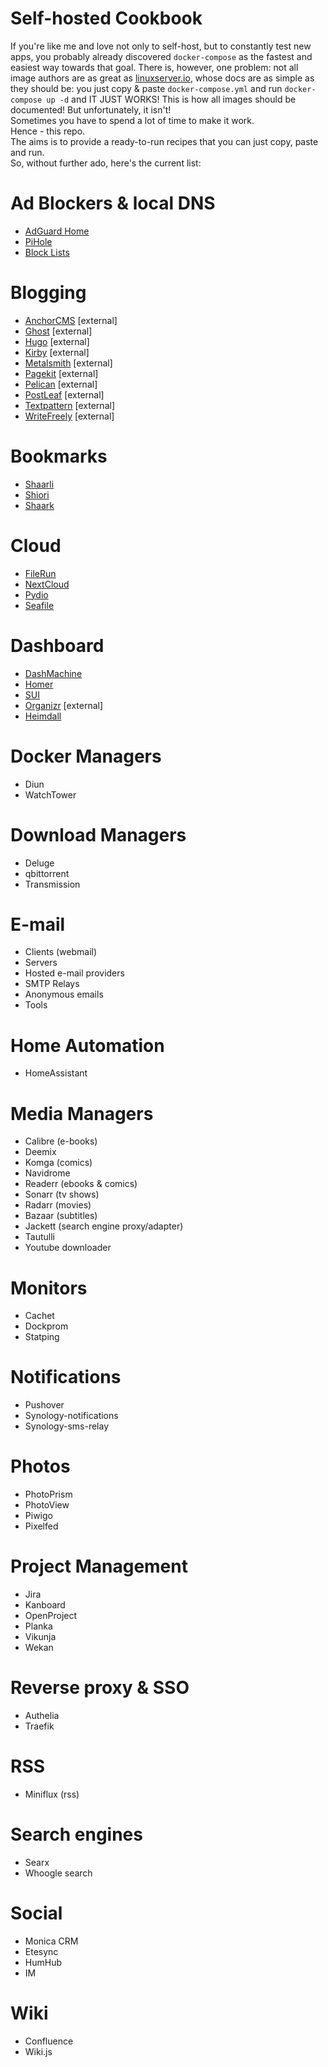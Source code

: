 # Self-hosted Cookbook

If you're like me and love not only to self-host, but to constantly test new apps, you probably already discovered `docker-compose` as the fastest and easiest way towards that goal.
There is, however, one problem: not all image authors are as great as [linuxserver.io](https://hub.docker.com/u/linuxserver), whose docs are as simple as they should be: you just copy & paste `docker-compose.yml` and run `docker-compose up -d` and IT JUST WORKS!
This is how all images should be documented!
But unfortunately, it isn't!<br>
Sometimes you have to spend a lot of time to make it work.<br>
Hence - this repo.<br>
The aims is to provide a ready-to-run recipes that you can just copy, paste and run.<br>
So, without further ado, here's the current list:

# Ad Blockers & local DNS
- [AdGuard Home](apps/ad-blockers/adguard.md)
- [PiHole](apps/ad-blockers/pihole.md)
- [Block Lists](apps/ad-blockers/lists.md)


# Blogging
- [AnchorCMS](https://github.com/anchorcms/anchor-cms#installation)  [external]
- [Ghost](https://ghost.org/docs/install/docker/)  [external]
- [Hugo](https://gohugo.io/)  [external]
- [Kirby](https://getkirby.com/)  [external]
- [Metalsmith](https://metalsmith.io/)  [external]
- [Pagekit](https://pagekit.com/docs/getting-started/installation)  [external]
- [Pelican](https://docs.getpelican.com/en/stable/quickstart.html#installation)  [external]
- [PostLeaf](https://www.postleaf.org/installing)  [external]
- [Textpattern](https://docs.textpattern.com/installation/)  [external]
- [WriteFreely](https://github.com/writeas/writefreely)  [external]

# Bookmarks
- [Shaarli](apps/bookmarks/shaarli.md)
- [Shiori](apps/bookmarks/shiori.md)
- [Shaark](apps/bookmarks/shaark.md)

# Cloud
- [FileRun](apps/cloud/filerun.md)
- [NextCloud](apps/cloud/nextcloud.md)
- [Pydio](apps/cloud/pydio.md)
- [Seafile](apps/cloud/seafile.md)

# Dashboard
- [DashMachine](apps/dashboard/dashmachine.md)
- [Homer](apps/dashboard/homer.md)
- [SUI](apps/dashboard/sui.md)
- [Organizr](https://github.com/causefx/Organizr) [external]
- [Heimdall](https://github.com/linuxserver/Heimdall)

# Docker Managers
- Diun
- WatchTower

# Download Managers
- Deluge
- qbittorrent
- Transmission

# E-mail
- Clients (webmail)
- Servers
- Hosted e-mail providers
- SMTP Relays
- Anonymous emails
- Tools

# Home Automation
- HomeAssistant

# Media Managers
- Calibre (e-books)
- Deemix
- Komga (comics)
- Navidrome
- Readerr (ebooks & comics)
- Sonarr (tv shows)
- Radarr (movies)
- Bazaar (subtitles)
- Jackett (search engine proxy/adapter)
- Tautulli
- Youtube downloader

# Monitors
- Cachet
- Dockprom
- Statping

# Notifications
- Pushover
- Synology-notifications
- Synology-sms-relay

# Photos
- PhotoPrism
- PhotoView
- Piwigo
- Pixelfed

 # Project Management
- Jira
- Kanboard
- OpenProject
- Planka
- Vikunja
- Wekan

# Reverse proxy & SSO
- Authelia
- Traefik

 # RSS
 - Miniflux (rss)

# Search engines
- Searx
- Whoogle search

# Social
- Monica CRM
- Etesync
- HumHub
- IM

# Wiki
- Confluence
- Wiki.js
